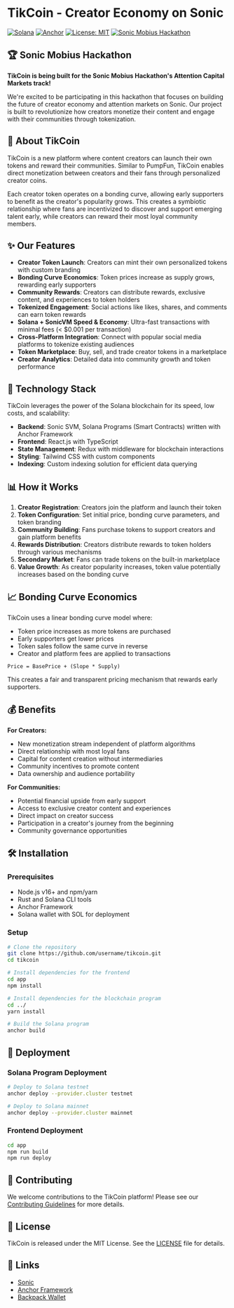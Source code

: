 # TikCoin - Creator Economy on Sonic

[![Solana](https://img.shields.io/badge/Solana-black?logo=solana)](https://solana.com/)
[![Anchor](https://img.shields.io/badge/Anchor-Framework-blue)](https://www.anchor-lang.com/)
[![License: MIT](https://img.shields.io/badge/License-MIT-yellow.svg)](https://opensource.org/licenses/MIT)
[![Sonic Mobius Hackathon](https://img.shields.io/badge/Sonic%20Mobius-Hackathon-blueviolet)](https://sonic.game)

## 🏆 Sonic Mobius Hackathon

**TikCoin is being built for the Sonic Mobius Hackathon's Attention Capital Markets track!**

We're excited to be participating in this hackathon that focuses on building the future of creator economy and attention markets on Sonic. Our project is built to revolutionize how creators monetize their content and engage with their communities through tokenization.

## 🚀 About TikCoin

TikCoin is a new platform where content creators can launch their own tokens and reward their communities. Similar to PumpFun, TikCoin enables direct monetization between creators and their fans through personalized creator coins.

Each creator token operates on a bonding curve, allowing early supporters to benefit as the creator's popularity grows. This creates a symbiotic relationship where fans are incentivized to discover and support emerging talent early, while creators can reward their most loyal community members.

## ✨ Our Features

- **Creator Token Launch**: Creators can mint their own personalized tokens with custom branding
- **Bonding Curve Economics**: Token prices increase as supply grows, rewarding early supporters
- **Community Rewards**: Creators can distribute rewards, exclusive content, and experiences to token holders
- **Tokenized Engagement**: Social actions like likes, shares, and comments can earn token rewards
- **Solana + SonicVM Speed & Economy**: Ultra-fast transactions with minimal fees (< $0.001 per transaction)
- **Cross-Platform Integration**: Connect with popular social media platforms to tokenize existing audiences
- **Token Marketplace**: Buy, sell, and trade creator tokens in a marketplace
- **Creator Analytics**: Detailed data into community growth and token performance

## 🔧 Technology Stack

TikCoin leverages the power of the Solana blockchain for its speed, low costs, and scalability:

- **Backend**: Sonic SVM, Solana Programs (Smart Contracts) written with Anchor Framework
- **Frontend**: React.js with TypeScript
- **State Management**: Redux with middleware for blockchain interactions
- **Styling**: Tailwind CSS with custom components
- **Indexing**: Custom indexing solution for efficient data querying

## 📊 How it Works

1. **Creator Registration**: Creators join the platform and launch their token
2. **Token Configuration**: Set initial price, bonding curve parameters, and token branding
3. **Community Building**: Fans purchase tokens to support creators and gain platform benefits
4. **Rewards Distribution**: Creators distribute rewards to token holders through various mechanisms
5. **Secondary Market**: Fans can trade tokens on the built-in marketplace
6. **Value Growth**: As creator popularity increases, token value potentially increases based on the bonding curve

## 📈 Bonding Curve Economics

TikCoin uses a linear bonding curve model where:

- Token price increases as more tokens are purchased
- Early supporters get lower prices
- Token sales follow the same curve in reverse
- Creator and platform fees are applied to transactions

```
Price = BasePrice + (Slope * Supply)
```

This creates a fair and transparent pricing mechanism that rewards early supporters.

## 💰 Benefits

**For Creators:**
- New monetization stream independent of platform algorithms
- Direct relationship with most loyal fans
- Capital for content creation without intermediaries
- Community incentives to promote content
- Data ownership and audience portability

**For Communities:**
- Potential financial upside from early support
- Access to exclusive creator content and experiences
- Direct impact on creator success
- Participation in a creator's journey from the beginning
- Community governance opportunities

## 🛠️ Installation

### Prerequisites
- Node.js v16+ and npm/yarn
- Rust and Solana CLI tools
- Anchor Framework
- Solana wallet with SOL for deployment

### Setup
```bash
# Clone the repository
git clone https://github.com/username/tikcoin.git
cd tikcoin

# Install dependencies for the frontend
cd app
npm install

# Install dependencies for the blockchain program
cd ../
yarn install

# Build the Solana program
anchor build
```

## 🚀 Deployment

### Solana Program Deployment
```bash
# Deploy to Solana testnet
anchor deploy --provider.cluster testnet

# Deploy to Solana mainnet
anchor deploy --provider.cluster mainnet
```

### Frontend Deployment
```bash
cd app
npm run build
npm run deploy
```

## 📝 Contributing

We welcome contributions to the TikCoin platform! Please see our [Contributing Guidelines](CONTRIBUTING.md) for more details.

## 📄 License

TikCoin is released under the MIT License. See the [LICENSE](LICENSE) file for details.

## 🔗 Links

- [Sonic](https://sonic.game/)
- [Anchor Framework](https://project-serum.github.io/anchor/)
- [Backpack Wallet](https://backpack.exchange/)


